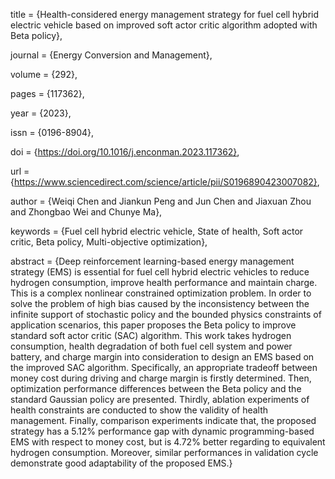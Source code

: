 title = {Health-considered energy management strategy for fuel cell hybrid electric vehicle based on improved soft actor critic algorithm adopted with Beta policy},

journal = {Energy Conversion and Management},

volume = {292},

pages = {117362},

year = {2023},

issn = {0196-8904},

doi = {https://doi.org/10.1016/j.enconman.2023.117362},

url = {https://www.sciencedirect.com/science/article/pii/S0196890423007082},

author = {Weiqi Chen and Jiankun Peng and Jun Chen and Jiaxuan Zhou and Zhongbao Wei and Chunye Ma},

keywords = {Fuel cell hybrid electric vehicle, State of health, Soft actor critic, Beta policy, Multi-objective optimization},

abstract = {Deep reinforcement learning-based energy management strategy (EMS) is essential for fuel cell hybrid electric vehicles to reduce hydrogen consumption, improve health performance and maintain charge. This is a complex nonlinear constrained optimization problem. In order to solve the problem of high bias caused by the inconsistency between the infinite support of stochastic policy and the bounded physics constraints of application scenarios, this paper proposes the Beta policy to improve standard soft actor critic (SAC) algorithm. This work takes hydrogen consumption, health degradation of both fuel cell system and power battery, and charge margin into consideration to design an EMS based on the improved SAC algorithm. Specifically, an appropriate tradeoff between money cost during driving and charge margin is firstly determined. Then, optimization performance differences between the Beta policy and the standard Gaussian policy are presented. Thirdly, ablation experiments of health constraints are conducted to show the validity of health management. Finally, comparison experiments indicate that, the proposed strategy has a 5.12% performance gap with dynamic programming-based EMS with respect to money cost, but is 4.72% better regarding to equivalent hydrogen consumption. Moreover, similar performances in validation cycle demonstrate good adaptability of the proposed EMS.}
